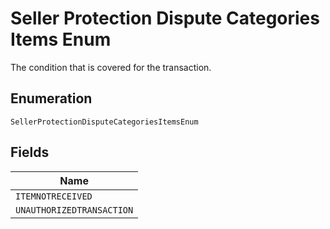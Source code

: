 
# Seller Protection Dispute Categories Items Enum

The condition that is covered for the transaction.

## Enumeration

`SellerProtectionDisputeCategoriesItemsEnum`

## Fields

| Name |
|  --- |
| `ITEMNOTRECEIVED` |
| `UNAUTHORIZEDTRANSACTION` |


